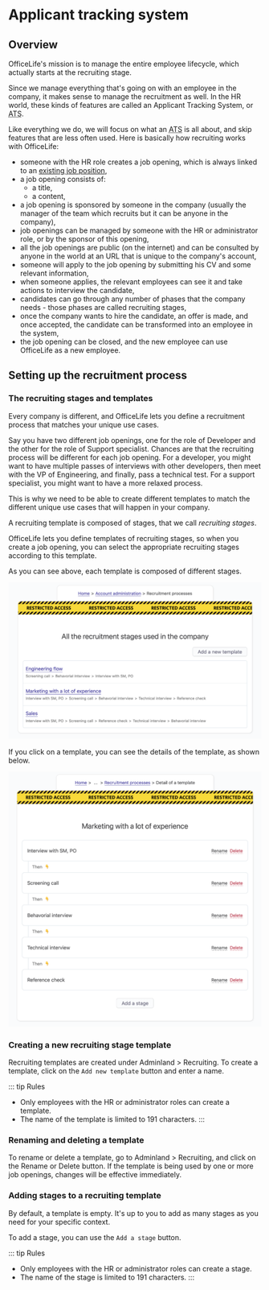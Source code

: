 # Applicant tracking system

## Overview

OfficeLife's mission is to manage the entire employee lifecycle, which actually starts at the recruiting stage.

Since we manage everything that's going on with an employee in the company, it makes sense to manage the recruitment as well. In the HR world, these kinds of features are called an Applicant Tracking System, or <acronym title="Applicant Tracking System">ATS</acronym>.

Like everything we do, we will focus on what an <acronym title="Applicant Tracking System">ATS</acronym> is all about, and skip features that are less often used. Here is basically how recruiting works with OfficeLife:

* someone with the HR role creates a job opening, which is always linked to an [existing job position](/documentation/manage/employee-management.html#employee-positions),
* a job opening consists of:
  * a title,
  * a content,
* a job opening is sponsored by someone in the company (usually the manager of the team which recruits but it can be anyone in the company),
* job openings can be managed by someone with the HR or administrator role, or by the sponsor of this opening,
* all the job openings are public (on the internet) and can be consulted by anyone in the world at an URL that is unique to the company's account,
* someone will apply to the job opening by submitting his CV and some relevant information,
* when someone applies, the relevant employees can see it and take actions to interview the candidate,
* candidates can go through any number of phases that the company needs - those phases are called recruiting stages,
* once the company wants to hire the candidate, an offer is made, and once accepted, the candidate can be transformed into an employee in the system,
* the job opening can be closed, and the new employee can use OfficeLife as a new employee.

## Setting up the recruitment process

### The recruiting stages and templates

Every company is different, and OfficeLife lets you define a recruitment process that matches your unique use cases.

Say you have two different job openings, one for the role of Developer and the other for the role of Support specialist. Chances are that the recruiting process will be different for each job opening. For a developer, you might want to have multiple passes of interviews with other developers, then meet with the VP of Engineering, and finally, pass a technical test. For a support specialist, you might want to have a more relaxed process.

This is why we need to be able to create different templates to match the different unique use cases that will happen in your company.

A recruiting template is composed of stages, that we call *recruiting stages*.

OfficeLife lets you define templates of recruiting stages, so when you create a job opening, you can select the appropriate recruiting stages according to this template.

As you can see above, each template is composed of different stages.

![Recruiting stage templates](./img/adminland_recruitment_index.png)

If you click on a template, you can see the details of the template, as shown below.

![Recruiting stages](./img/adminland_recruitment_show.png)

### Creating a new recruiting stage template

Recruiting templates are created under Adminland > Recruiting. To create a template, click on the `Add new template` button and enter a name.

::: tip Rules
* Only employees with the HR or administrator roles can create a template.
* The name of the template is limited to 191 characters.
:::

### Renaming and deleting a template

To rename or delete a template, go to Adminland > Recruiting, and click on the Rename or Delete button. If the template is being used by one or more job openings, changes will be effective immediately.

### Adding stages to a recruiting template

By default, a template is empty. It's up to you to add as many stages as you need for your specific context.

To add a stage, you can use the `Add a stage` button.

::: tip Rules
* Only employees with the HR or administrator roles can create a stage.
* The name of the stage is limited to 191 characters.
:::
